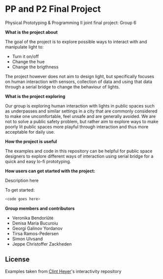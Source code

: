 # PP and P2 Final Project
Physical Prototyping & Programming II joint final project: Group 6



**What is the project about**

The goal of the project is to explore possible ways to interact with and manipulate light to:
  - Turn it on/off
  - Change the hue
  - Change the brigthness
  
The project however does not aim to design light, but specifically focuses on human interaction with sensors, collection of data and using that data through a serial bridge to change the behaviour of lights.



**What is the project exploring**

Our group is exploring human interaction with lights in public spaces such as underpasses and similar settings in a city that are commonly considered to make one uncomfortable, feel unsafe and are generally avoided.
We are not to solve a public safety problem, but rather aim to explore ways to make poorly lit public spaces more playful through interaction and thus more acceptable for daily use.



**How the project is useful**

The examples and code in this repository can be helpful for public space designers to explore different ways of interaction using serial bridge for a quick and easy lo-fi prototyping.



**How users can get started with the project:**

Description here
  
To get started:
```sh
<code goes here>
```


**Group members and contributors**

  - Veronika Bendoriūtė
  - Denisa Maria Bucuroiu
  - Georgi Galinov Yordanov
  - Tirsa Ramos-Pedersen
  - Simon Ulvsand
  - Jeppe Christoffer Zackheden


License
----

Examples taken from [Clint Heyer]'s interactivity repository

   [Clint Heyer]: <https://github.com/ClintH/interactivity>
